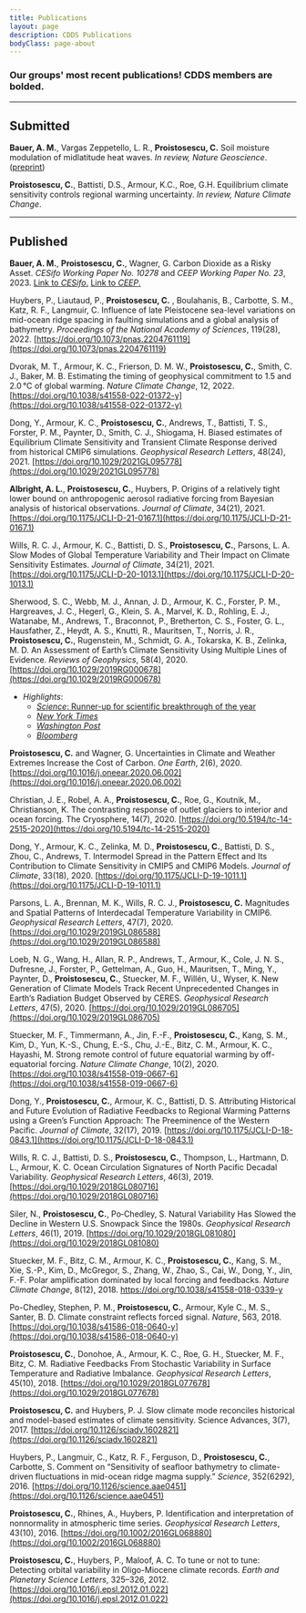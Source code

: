 ```yaml
---
title: Publications
layout: page
description: CDDS Publications
bodyClass: page-about
---
```


### Our groups' most recent publications! CDDS members are bolded.

---

## Submitted

**Bauer, A. M.**, Vargas Zeppetello, L. R., **Proistosescu, C.** Soil moisture modulation of midlatitude heat waves. _In review, Nature Geoscience_. ([preprint](https://doi.org/10.31223/X59H3H))

**Proistosescu, C.**, Battisti, D.S., Armour, K.C., Roe, G.H. Equilibrium climate sensitivity controls regional warming uncertainty. _In review, Nature Climate Change_.

---

## Published

**Bauer, A. M.**, **Proistosescu, C.**, Wagner, G. Carbon Dioxide as a Risky Asset. _CESifo Working Paper No. 10278_ and _CEEP Working Paper No. 23_, 2023. [Link to _CESifo_.](https://www.cesifo.org/en/publications/2023/working-paper/carbon-dioxide-risky-asset) [Link to _CEEP_.](https://ceep.columbia.edu/content/working-papers)

Huybers, P., Liautaud, P., **Proistosescu, C.** , Boulahanis, B.,  Carbotte, S. M., Katz, R. F., Langmuir, C. Influence of late Pleistocene sea-level variations on mid-ocean ridge spacing in faulting simulations and a global analysis of bathymetry. _Proceedings of the National Academy of Sciences_, 119(28), 2022. [https://doi.org/10.1073/pnas.2204761119](https://doi.org/10.1073/pnas.2204761119)

Dvorak, M. T., Armour, K. C., Frierson, D. M. W., **Proistosescu, C.**, Smith, C. J., Baker, M. B. Estimating the timing of geophysical commitment
to 1.5 and 2.0 &#8451; of global warming. _Nature Climate Change_, 12, 2022. [https://doi.org/10.1038/s41558-022-01372-y](https://doi.org/10.1038/s41558-022-01372-y)

Dong, Y., Armour, K. C., **Proistosescu, C.**, Andrews, T.,  Battisti, T. S., Forster, P. M.,  Paynter, D., Smith, C. J., Shiogama, H. Biased estimates of Equilibrium Climate Sensitivity and Transient Climate Response derived from historical CMIP6 simulations. _Geophysical Research Letters_, 48(24), 2021. [https://doi.org/10.1029/2021GL095778](https://doi.org/10.1029/2021GL095778)

**Albright, A. L.**, **Proistosescu, C.**, Huybers, P. Origins of a relatively tight lower bound on anthropogenic aerosol radiative forcing from Bayesian analysis of historical observations. _Journal of Climate_, 34(21), 2021. [https://doi.org/10.1175/JCLI-D-21-0167.1](https://doi.org/10.1175/JCLI-D-21-0167.1)

Wills, R. C. J., Armour, K. C., Battisti, D. S., **Proistosescu, C.**, Parsons, L. A. Slow Modes of Global Temperature Variability and Their Impact on Climate Sensitivity Estimates. _Journal of Climate_, 34(21), 2021. [https://doi.org/10.1175/JCLI-D-20-1013.1](https://doi.org/10.1175/JCLI-D-20-1013.1)

Sherwood, S. C., Webb, M. J., Annan, J. D., Armour, K. C., Forster, P. M., Hargreaves, J. C., Hegerl, G., Klein, S. A., Marvel, K. D., Rohling, E. J., Watanabe, M., Andrews, T., Braconnot, P., Bretherton, C. S., Foster, G. L., Hausfather, Z., Heydt, A. S., Knutti, R., Mauritsen, T., Norris, J. R., **Proistosescu, C.**, Rugenstein, M., Schmidt, G. A., Tokarska, K. B., Zelinka, M. D. An Assessment of Earth’s Climate Sensitivity Using Multiple Lines of Evidence. _Reviews of Geophysics_, 58(4), 2020. [https://doi.org/10.1029/2019RG000678](https://doi.org/10.1029/2019RG000678)
  - *Highlights*:
    - [_Science_: Runner-up for scientific breakthrough of the year](https://vis.sciencemag.org/breakthrough2020/?fbclid=IwAR14NkcdbpHrvuAhiQ837EP867NM9v8K3ZKMKfQSiRaNL1y7Xi6ZzP242-Q#/finalists/global-warming-forecasts-sharpen)
    - [_New York Times_](https://www.facebook.com/flx/warn/?u=https%3A%2F%2Fwww.nytimes.com%2F2020%2F07%2F22%2Fclimate%2Fglobal-warming-temperature-range.html%3Ffbclid%3DIwAR3zqGj6J0uamtvEIy9SC1H7bbMAgMJDnnkmu8HCJixDTkR-Ep7xPIPhumA&h=AT1l4_7Xa4Bp5wswZn6EtjumjnMPyBPAyJ4sEQ9LieJKLFzU2dKjD-QB3j7_TfRuq9q7vTSnjX3vIeN28y2LCHBSnBxxID_6vUilYHeKQ_JV_WnDxHxsNEjZxs9BNzPcxeG2Uz_k0wC61Sur9rTc7EYlrtvvP0gR4Vzz-X7c37P7D3izjc-95zyklZRBS4W2ekrxAmmICYjzN84zZuBTabxBPZOSExbZ8s-b2VxNfyywew)
    - [_Washington Post_](https://www.facebook.com/flx/warn/?u=https%3A%2F%2Fwww.washingtonpost.com%2Fweather%2F2020%2F07%2F22%2Fclimate-sensitivity-co2%2F%3Ffbclid%3DIwAR1Oz_NZTc6vhThE4l_6EYwxRo9eQA9aJrpUeCtuAr0Id4HSmvHz2m6m3aw&h=AT18dtWjgzNGPo9noijphqawptxPTMQz9t__6e9kyvcoXn25HbroZRTC8JXzGK5mYrotdS5VUFjGkzUdakIJzxR98dLOEVkSFHRLm5ububkVEtyoHLpKFB2aEIzFzezTApOQbwZXHKWBW1P2KtOi5bVcAz49vd2UhDOAJUL5-je3-XSD7OsTQAAFv6XC2u-5meZTuTfUDqQSwx_ee_cOs7LLIf21RWedCTIVxuSv8H1ang)
    - [_Bloomberg_](https://www.bloomberg.com/news/articles/2020-07-22/top-scientists-just-ruled-out-best-case-global-warming-scenarios?leadSource=uverify%20wall)

**Proistosescu, C.** and Wagner, G. Uncertainties in Climate and Weather Extremes Increase the Cost of Carbon. _One Earth_, 2(6), 2020. [https://doi.org/10.1016/j.oneear.2020.06.002](https://doi.org/10.1016/j.oneear.2020.06.002)

Christian, J. E., Robel, A. A., **Proistosescu, C.**, Roe, G., Koutnik, M., Christianson, K. The contrasting response of outlet glaciers to interior and ocean forcing. The Cryosphere, 14(7), 2020. [https://doi.org/10.5194/tc-14-2515-2020](https://doi.org/10.5194/tc-14-2515-2020)

Dong, Y., Armour, K. C., Zelinka, M. D., **Proistosescu, C.**, Battisti, D. S., Zhou, C., Andrews, T. Intermodel Spread in the Pattern Effect and Its Contribution to Climate Sensitivity in CMIP5 and CMIP6 Models. _Journal of Climate_, 33(18), 2020. [https://doi.org/10.1175/JCLI-D-19-1011.1](https://doi.org/10.1175/JCLI-D-19-1011.1)

Parsons, L. A., Brennan, M. K., Wills, R. C. J., **Proistosescu, C.** Magnitudes and Spatial Patterns of Interdecadal Temperature Variability in CMIP6. _Geophysical Research Letters_, 47(7), 2020. [https://doi.org/10.1029/2019GL086588](https://doi.org/10.1029/2019GL086588)

Loeb, N. G., Wang, H., Allan, R. P., Andrews, T., Armour, K., Cole, J. N. S., Dufresne, J., Forster, P., Gettelman, A., Guo, H., Mauritsen, T., Ming, Y., Paynter, D., **Proistosescu, C.**, Stuecker, M. F., Will&eacute;n, U., Wyser, K. New Generation of Climate Models Track Recent Unprecedented Changes in Earth’s Radiation Budget Observed by CERES. _Geophysical Research Letters_, 47(5), 2020. [https://doi.org/10.1029/2019GL086705](https://doi.org/10.1029/2019GL086705)

Stuecker, M. F., Timmermann, A., Jin, F.-F., **Proistosescu, C.**, Kang, S. M., Kim, D., Yun, K.-S., Chung, E.-S., Chu, J.-E., Bitz, C. M., Armour, K. C., Hayashi, M. Strong remote control of future equatorial warming by off-equatorial forcing. _Nature Climate Change_, 10(2), 2020. [https://doi.org/10.1038/s41558-019-0667-6](https://doi.org/10.1038/s41558-019-0667-6)

Dong, Y., **Proistosescu, C.**, Armour, K. C., Battisti, D. S. Attributing Historical and Future Evolution of Radiative Feedbacks to Regional Warming Patterns using a Green’s Function Approach: The Preeminence of the Western Pacific. _Journal of Climate_, 32(17), 2019. [https://doi.org/10.1175/JCLI-D-18-0843.1](https://doi.org/10.1175/JCLI-D-18-0843.1)

Wills, R. C. J., Battisti, D. S., **Proistosescu, C.**, Thompson, L., Hartmann, D. L., Armour, K. C. Ocean Circulation Signatures of North Pacific Decadal Variability. _Geophysical Research Letters_, 46(3), 2019. [https://doi.org/10.1029/2018GL080716](https://doi.org/10.1029/2018GL080716)

Siler, N., **Proistosescu, C.**, Po‐Chedley, S. Natural Variability Has Slowed the Decline in Western U.S. Snowpack Since the 1980s. _Geophysical Research Letters_, 46(1), 2019. [https://doi.org/10.1029/2018GL081080](https://doi.org/10.1029/2018GL081080)

Stuecker, M. F., Bitz, C. M., Armour, K. C., **Proistosescu, C.**, Kang, S. M., Xie, S.-P., Kim, D., McGregor, S., Zhang, W., Zhao, S., Cai, W., Dong, Y., Jin, F.-F. Polar amplification dominated by local forcing and feedbacks. _Nature Climate Change_, 8(12), 2018. [https://doi.org/10.1038/s41558-018-0339-y ](https://doi.org/10.1038/s41558-018-0339-y)

Po-Chedley, Stephen, P. M., **Proistosescu, C.**, Armour, Kyle C., M. S., Santer, B. D. Climate constraint reflects forced signal. _Nature_, 563, 2018. [https://doi.org/10.1038/s41586-018-0640-y](https://doi.org/10.1038/s41586-018-0640-y)

**Proistosescu, C.**, Donohoe, A., Armour, K. C., Roe, G. H., Stuecker, M. F., Bitz, C. M. Radiative Feedbacks From Stochastic Variability in Surface Temperature and Radiative Imbalance. _Geophysical Research Letters_, 45(10), 2018. [https://doi.org/10.1029/2018GL077678](https://doi.org/10.1029/2018GL077678)

**Proistosescu, C.** and Huybers, P. J. Slow climate mode reconciles historical and model-based estimates of climate sensitivity. Science Advances, 3(7), 2017. [https://doi.org/10.1126/sciadv.1602821](https://doi.org/10.1126/sciadv.1602821)

Huybers, P., Langmuir, C., Katz, R. F., Ferguson, D., **Proistosescu, C.**, Carbotte, S. Comment on “Sensitivity of seafloor bathymetry to climate-driven fluctuations in mid-ocean ridge magma supply.” _Science_, 352(6292), 2016. [https://doi.org/10.1126/science.aae0451](https://doi.org/10.1126/science.aae0451)

**Proistosescu, C.**, Rhines, A., Huybers, P. Identification and interpretation of nonnormality in atmospheric time series. _Geophysical Research Letters_, 43(10), 2016. [https://doi.org/10.1002/2016GL068880](https://doi.org/10.1002/2016GL068880)

**Proistosescu, C.**, Huybers, P., Maloof, A. C. To tune or not to tune: Detecting orbital variability in Oligo-Miocene climate records. _Earth and Planetary Science Letters_, 325–326, 2012. [https://doi.org/10.1016/j.epsl.2012.01.022](https://doi.org/10.1016/j.epsl.2012.01.022)
